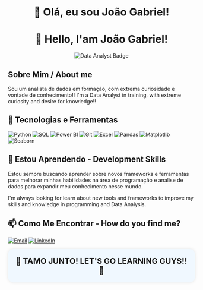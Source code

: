 <h1 align="center">👋 Olá, eu sou João Gabriel!</h1>
<h1 align="center">👋 Hello, I'am João Gabriel!</h1>

<p align="center">
  <img src="https://img.shields.io/badge/Data%20Analyst-blue?style=for-the-badge" alt="Data Analyst Badge"/>
</p>


<h2>Sobre Mim / About me</h2>
<p>
 Sou um analista de dados em formação, com extrema curiosidade e vontade de conhecimento!!
 I'm a Data Analyst in training, with extreme curiosity and desire for knowledge!!
</p>

<h2>🔧 Tecnologias e Ferramentas</h2>
<p>
  <img src="https://img.shields.io/badge/Python-3776AB?style=for-the-badge&logo=python&logoColor=white" alt="Python"/>
  <img src="https://img.shields.io/badge/SQL-4479A1?style=for-the-badge&logo=postgresql&logoColor=white" alt="SQL"/>
  <img src="https://img.shields.io/badge/Power%20BI-F2C811?style=for-the-badge&logo=powerbi&logoColor=black" alt="Power BI"/>
  <img src="https://img.shields.io/badge/Git-F05032?style=for-the-badge&logo=git&logoColor=white" alt="Git"/>
  <img src="https://img.shields.io/badge/Excel-217346?style=for-the-badge&logo=microsoft-excel&logoColor=white" alt="Excel"/>
  <img src="https://img.shields.io/badge/Pandas-150458?style=for-the-badge&logo=pandas&logoColor=white" alt="Pandas"/>
  <img src="https://img.shields.io/badge/Matplotlib-11557c?style=for-the-badge" alt="Matplotlib"/>
  <img src="https://img.shields.io/badge/Seaborn-1f77b4?style=for-the-badge" alt="Seaborn"/>
</p>

<h2>🌱 Estou Aprendendo - Development Skills</h2>
<p>
  Estou sempre buscando aprender sobre novos frameworks e ferramentas para melhorar minhas habilidades na área de programação e analise de dados para expandir meu conhecimento nesse mundo.
<p>I'm always looking for learn about new tools and frameworks to improve my skills and knowledge in programming and Data Analysis.</p>
</p>

<h2>📫 Como Me Encontrar - How do you find me?</h2>
<p>
  <a href="j.s.gabriel@outlook.com"><img src="https://img.shields.io/badge/Email-D14836?style=for-the-badge&logo=gmail&logoColor=white" alt="Email"/></a>
  <a href="https://www.linkedin.com/in/jo%C3%A3o-gabriel-s-pinheiro-ti202126/"><img src="https://img.shields.io/badge/LinkedIn-0077B5?style=for-the-badge&logo=linkedin&logoColor=white" alt="LinkedIn"/></a>
</p>

<div align="center" style="background-color: #f0f8ff; padding: 20px; border-radius: 15px; box-shadow: 0 0 10px rgba(0, 0, 0, 0.1); font-size: 1.5em; font-weight: bold;">
  🌟 TAMO JUNTO! LET'S GO LEARNING GUYS!! 🚀
</div>

